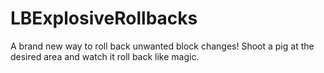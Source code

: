 LBExplosiveRollbacks
====================

A brand new way to roll back unwanted block changes! Shoot a pig at the desired area and watch it roll back like magic.
